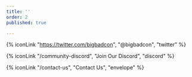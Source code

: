 ```yaml
---
title: ''
order: 2
published: true

---
```

{% iconLink "https://twitter.com/bigbadcon", "@bigbadcon", "twitter" %}

{% iconLink "/community-discord", "Join Our Discord", "discord" %}

{% iconLink "/contact-us", "Contact Us", "envelope" %}